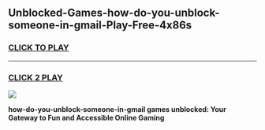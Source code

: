 
## Unblocked-Games-how-do-you-unblock-someone-in-gmail-Play-Free-4x86s
<h3>
<a href="https://premium76.site?title=how-do-you-unblock-someone-in-gmail&ref=21A">CLICK TO PLAY</a></h3>
<hr>

<h3>
<a href="https://premium76.site?title=how-do-you-unblock-someone-in-gmail&ref=21A">CLICK 2 PLAY</a>
  
</h3>

<a href="https://premium76.site?title=how-do-you-unblock-someone-in-gmail&ref=21A"><img src="https://clearcache.store/games.png"></a>


**how-do-you-unblock-someone-in-gmail games unblocked: Your Gateway to Fun and Accessible Online Gaming**
